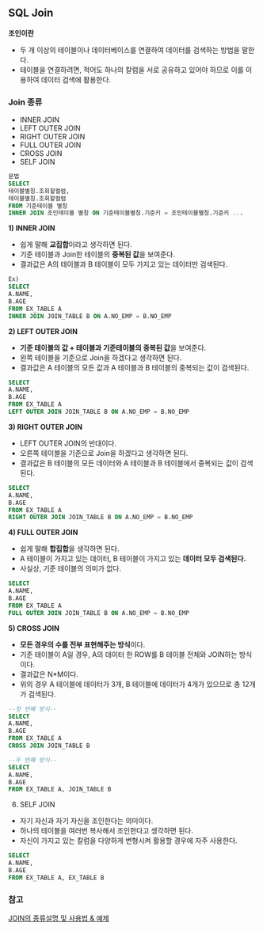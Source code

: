 ## SQL Join

**조인이란**

- 두 개 이상의 테이블이나 데이터베이스를 연결하여 데이터를 검색하는 방법을 말한다.
- 테이블을 연결하려면, 적어도 하나의 칼럼을 서로 공유하고 있어야 하므로 이를 이용하여 데이터 검색에 활용한다.



### Join 종류

- INNER JOIN
- LEFT OUTER JOIN
- RIGHT OUTER JOIN
- FULL OUTER JOIN
- CROSS JOIN
- SELF JOIN

```sql
문법
SELECT
테이블별칭.조회할컬럼,
테이블별칭.조회할컬럼
FROM 기준테이블 별칭
INNER JOIN 조인테이블 별칭 ON 기준테이블별칭.기준키 = 조인테이블별칭.기준키 ...
```



**1) INNER JOIN**

- 쉽게 말해 **교집합**이라고 생각하면 된다.
- 기준 테이블과 Join한 테이블의 **중복된 값**을 보여준다.
- 결과값은 A의 테이블과 B 테이블이 모두 가지고 있는 데이터만 검색된다.

```sql
Ex)
SELECT
A.NAME, 
B.AGE
FROM EX_TABLE A
INNER JOIN JOIN_TABLE B ON A.NO_EMP = B.NO_EMP
```



**2) LEFT OUTER JOIN**

- **기준 테이블의 값 + 테이블과 기준테이블의 중복된 값**을 보여준다.
- 왼쪽 테이블을 기준으로 Join을 하겠다고 생각하면 된다.
- 결과값은 A 테이블의 모든 값과 A 테이블과 B 테이블의 중복되는 값이 검색된다.

```sql
SELECT
A.NAME,
B.AGE
FROM EX_TABLE A
LEFT OUTER JOIN JOIN_TABLE B ON A.NO_EMP = B.NO_EMP
```



**3) RIGHT OUTER JOIN**

- LEFT OUTER JOIN의 반대이다.
- 오른쪽 테이블을 기준으로 Join을 하겠다고 생각하면 된다.
- 결과값은 B 테이블의 모든 데이터와 A 테이블과 B 테이블에서 중복되는 값이 검색된다.

```sql
SELECT
A.NAME,
B.AGE
FROM EX_TABLE A
RIGHT OUTER JOIN JOIN_TABLE B ON A.NO_EMP = B.NO_EMP
```



**4) FULL OUTER JOIN**

- 쉽게 말해 **합집합**을 생각하면 된다.
- A 테이블이 가지고 있는 데이터, B 테이블이 가지고 있는 **데이터 모두 검색된다.**
- 사실상, 기준 테이블의 의미가 없다.

```sql
SELECT
A.NAME,
B.AGE
FROM EX_TABLE A
FULL OUTER JOIN JOIN_TABLE B ON A.NO_EMP = B.NO_EMP
```



**5) CROSS JOIN**

- **모든 경우의 수를 전부 표현해주는 방식**이다.
- 기준 테이블이 A일 경우, A의 데이터 한 ROW를 B 테이블 전체와 JOIN하는 방식이다.
- 결과값은 N*M이다.
- 위의 경우 A 테이블에 데이터가 3개, B 테이블에 데이터가 4개가 있으므로 총 12개가 검색된다.

```sql
--첫 번째 방식--
SELECT
A.NAME,
B.AGE
FROM EX_TABLE A
CROSS JOIN JOIN_TABLE B

--두 번째 방식--
SELECT
A.NAME,
B.AGE
FROM EX_TABLE A, JOIN_TABLE B
```



6) SELF JOIN

- 자기 자신과 자기 자신을 조인한다는 의미이다.
- 하나의 테이블을 여러번 복사해서 조인한다고 생각하면 된다.
- 자신이 가지고 있는 칼럼을 다양하게 변형시켜 활용할 경우에 자주 사용한다.

```sql
SELECT
A.NAME,
B.AGE
FROM EX_TABLE A, EX_TABLE B
```



### 참고

[JOIN의 종류설명 및 사용법 & 예제](https://coding-factory.tistory.com/87)